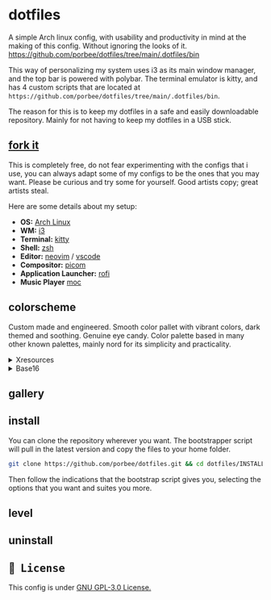 # dotfiles
A simple Arch linux config, with usability and productivity in mind at the making of this config. Without ignoring the looks of it. https://github.com/porbee/dotfiles/tree/main/.dotfiles/bin

This way of personalizing my system uses i3 as its main window manager, and the top bar is powered with polybar. The terminal emulator is kitty, and has 4 custom scripts that are located at `https://github.com/porbee/dotfiles/tree/main/.dotfiles/bin`.

The reason for this is to keep my dotfiles in a safe and easily downloadable repository. Mainly for not having to keep my dotfiles in a USB stick.

## [fork it](https://github.com/porbee/dotfiles/fork)

This is completely free, do not fear experimenting with the configs that i use, you can always adapt some of my configs to be the ones that you may want. Please be curious and try some for yourself. Good artists copy; great artists steal.

Here are some details about my setup:

- **OS:** [Arch Linux](https://archlinux.org)
- **WM:** [i3](https://github.com/i3/i3)
- **Terminal:** [kitty](https://github.com/kovidgoyal/kitty)
- **Shell:** [zsh](https://www.zsh.org/)
- **Editor:** [neovim](https://github.com/neovim/neovim) / [vscode](https://github.com/microsoft/vscode)
- **Compositor:** [picom](https://github.com/yshui/picom)
- **Application Launcher:** [rofi](https://github.com/davatorium/rofi)
- **Music Player** [moc](https://github.com/jonsafari/mocp)


## colorscheme

Custom made and engineered. Smooth color pallet with vibrant colors, dark themed and soothing. Genuine eye candy. 
Color palette based in many other known palettes, mainly nord for its simplicity and practicality.

<details>
<summary>Xresources</summary>
<br>

```cfg
! special
*.foreground:   #EEEEEC
*.background:   #16161E

! black
*.color0:       #232323
*.color8:       #444444

! red
*.color1:       #FF000F
*.color9:       #FF2740

! green
*.color2:       #8CE10B
*.color10:      #ABE15B

! yellow
*.color3:       #FFB900
*.color11:      #FFD242

! blue
*.color4:       #008DF8
*.color12:      #0092FF

! magenta
*.color5:       #6D43A6
*.color13:      #9A5FEB

! cyan
*.color6:       #00D8EB
*.color14:      #67FFF0

! white
*color7:        #FFFFFF
*color15:       #FFFFFF
```

</details>

<details>
<summary>Base16</summary>
<br>

```lua
base_16 = {
	base00 = "#232323",
	base01 = "#444444",
	base02 = "#FF000F",
	base03 = "#FF2740",
	base04 = "#8CE10B",
	base05 = "#ABE15B",
	base06 = "#FFB900",
	base07 = "#FFD242",
	base08 = "#008DF8",
	base09 = "#0092FF",
	base0A = "#6D43A6",
	base0B = "#9A5FEB",
	base0C = "#00D8EB",
	base0D = "#67FFF0",
	base0E = "#FFFFFF",
	base0F = "#FFFFFF",
}
```

</details>

## gallery

## install

You can clone the repository wherever you want. The bootstrapper script will pull in the latest version and copy the files to your home folder.

```bash
git clone https://github.com/porbee/dotfiles.git && cd dotfiles/INSTALLER && source bootstrap.sh
```

Then follow the indications that the bootstrap script gives you, selecting the options that you want and suites you more. 

## level


## uninstall

## :scroll: ‎ <samp>License</samp>

This config is under <a href="https://github.com/porbee/dotfiles/blob/main/LICENSE">GNU GPL-3.0 License.
</a>
